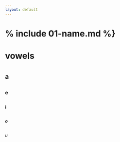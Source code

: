 ```yaml
---
layout: default
---
```


# % include 01-name.md %}
 
      
# vowels <h1> 
  ## a <h2> 
  ### e <h2> 
  #### i <h2>
  ##### o <h2> 
  ###### u <h2> 

